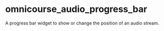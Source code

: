 # omnicourse_audio_progress_bar

A progress bar widget to show or change the position of an audio stream.
